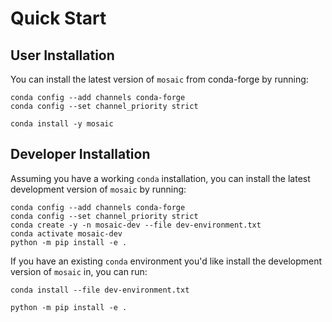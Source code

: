 # Quick Start


## User Installation

You can install the latest version of `mosaic` from conda-forge by running:
```
conda config --add channels conda-forge
conda config --set channel_priority strict

conda install -y mosaic
```

## Developer Installation

Assuming you have a working `conda` installation, you can install the latest development version of `mosaic` by running: 
```
conda config --add channels conda-forge
conda config --set channel_priority strict
conda create -y -n mosaic-dev --file dev-environment.txt
conda activate mosaic-dev
python -m pip install -e .
```

If you have an existing `conda` environment you'd like install the development version of `mosaic` in, you can run: 
```
conda install --file dev-environment.txt

python -m pip install -e .
```

